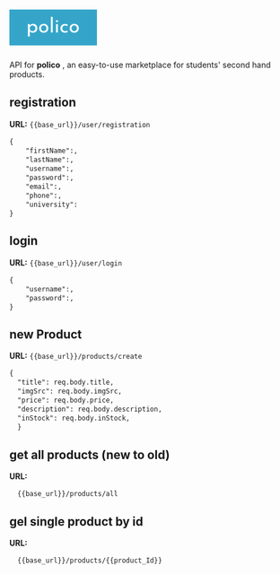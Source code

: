 # ![alt text](https://raw.githubusercontent.com/logolica99/polico/main/images/icon.png)

API for **polico** , an easy-to-use marketplace for students' second hand products.

## registration

**URL:** `{{base_url}}/user/registration`

```
{
    "firstName":,
    "lastName":,
    "username":,
    "password":,
    "email":,
    "phone":,
    "university":
}
```

## login

**URL:** `{{base_url}}/user/login`

```
{
    "username":,
    "password":,
}
```

## new Product

**URL:** `{{base_url}}/products/create`

```
{
  "title": req.body.title,
  "imgSrc": req.body.imgSrc,
  "price": req.body.price,
  "description": req.body.description,
  "inStock": req.body.inStock,
  }
```

## get all products (new to old)

**URL:**

```
  {{base_url}}/products/all
```

## gel single product by id 

**URL:**

```
  {{base_url}}/products/{{product_Id}}
```
